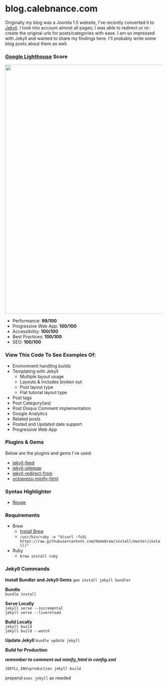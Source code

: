 # blog.calebnance.com

Originally my blog was a Joomla 1.5 website, I've recently converted it to [Jekyll](https://github.com/jekyll). I took into account almost all pages; I was able to redirect or re-create the original urls for posts/categories with ease. I am so impressed with Jekyll and wanted to share my findings here. I'll probably write some blog posts about them as well.  

### [Google Lighthouse](https://developers.google.com/web/tools/lighthouse/) Score

<p align="left">
  <img src="lighthouse-score.png?raw=true" width="800" />
</p>

- Performance: **99/100**
- Progressive Web App: **100/100**
- Accessibility: **100/100**
- Best Practices: **100/100**
- SEO: **100/100**

### View This Code To See Examples Of:
- Environment handling builds
- Templating with Jekyll
    - Multiple layout usage
    - Layouts & Includes broken out
    - Post layout type
    - Flat tutorial layout type
- Post tags
- Post Category(ies)
- Post Disqus Comment implementation
- Google Analytics
- Related posts
- Posted and Updated date support
- Progressive Web App

### Plugins & Gems
Below are the plugins and gems I've used:  
- [jekyll-feed](https://github.com/jekyll/jekyll-feed)  
- [jekyll-sitemap](https://github.com/jekyll/jekyll-sitemap)  
- [jekyll-redirect-from](https://github.com/jekyll/jekyll-redirect-from)  
- [octopress-minify-html](https://github.com/octopress/minify-html)  

### Syntax Highlighter
- [Rouge](https://github.com/jneen/rouge)

### Requirements
* Brew
  * [Install Brew](https://brew.sh/)
  * `/usr/bin/ruby -e "$(curl -fsSL https://raw.githubusercontent.com/Homebrew/install/master/install)"`
* Ruby
  * `brew install ruby`

### Jekyll Commands
**Install Bundler and Jekyll Gems**
`gem install jekyll bundler`

**Bundle**  
`bundle install`  

**Serve Locally**  
`jekyll serve --incremental`  
`jekyll serve --livereload`

**Build Locally**  
`jekyll build`  
`jekyll build --watch`

**Update Jekyll**
`bundle update jekyll`

**Build for Production**  

***remember to comment out minify_html in config.xml***

`JEKYLL_ENV=production jekyll build`  

prepend `exec jekyll` as needed
